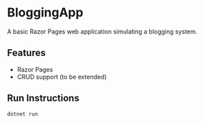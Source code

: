 # BloggingApp

A basic Razor Pages web application simulating a blogging system.

## Features
- Razor Pages
- CRUD support (to be extended)

## Run Instructions
```bash
dotnet run
```
